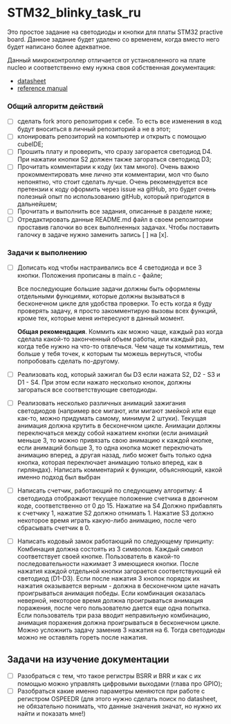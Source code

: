 # STM32_blinky_task_ru

Это простое задание на светодиоды и кнопки для платы STM32 practive board. Данное задание будет удалено со временем, когда вместо него будет написано более адекватное.

Данный микроконтроллер отличается от установленного на плате nucleo и соответственно ему нужна своя собственная документация:
* [datasheet](https://www.st.com/resource/en/datasheet/stm32g431c6.pdf)
* [reference manual](https://www.st.com/resource/en/reference_manual/dm00355726-stm32g4-series-advanced-armbased-32bit-mcus-stmicroelectronics.pdf)

### Общий алгоритм действий
- [ ] сделать fork этого репозитория к себе. То есть все изменения в код будут вноситься в личный репозиторий а не в этот;
- [ ] клонировать репозиторий на компьютер и открыть с помощью cubeIDE;
- [ ] Прошить плату и проверить, что сразу загорается светодиод D4. При нажатии кнопки S2 должен также загораться светодиод D3;
- [ ] Прочитать комментарии к коду (их там много). Очень важно прокомментировать мне лично эти комментарии, мол что было непонятно, что стоит сделать лучше. Очень рекомендуется все претензии к коду оформить через issue на gitHub, это будет очень полезный опыт по использованию gitHub, который пригодится в дальнейшем;
- [ ] Прочитать и выполнить все задания, описанные в разделе ниже;
- [ ] Отредактировать данные README.md файл в своем репозитории проставив галочки во всех выполненных задачах. Чтобы поставить галочку в задаче нужно заменить запись [ ] на [x].

### Задачи к выполнению
- [ ] Дописать код чтобы настраивались все 4 светодиода и все 3 кнопки. Положения прописаны в main.c - файле;

  Все последующие большие задачи должны быть оформлены отдельными функциями, которые должны вызываться в бесконечном цикле для удобства проверки. То есть когда я буду проверять задачу, я просто закомментирую вызовы всех функций, кроме тех, которые меня интересуют в данный момент.
   
   **Общая рекомендация**. Коммить как можно чаще, каждый раз когда сделала какой-то законченный объем работы, или каждый раз, когда тебе нужно на что-то отвлечься. Чем чаще ты коммитишь, тем больше у тебя точек, к которым ты можешь вернуться, чтобы попробовать сделать по-другому.
- [ ] Реализовать код, который зажигал бы D3 если нажата S2, D2 - S3 и D1 - S4. При этом если нажато несколько кнопок, должны загораться все соответствующие светодиоды.
- [ ] Реализовать несколько различных анимаций зажигания светодиодов (например все мигают, или мигают змейкой или еще как-то, можно придумать самому, минимум 2 штуки). Текущая анимация должна крутить в бесконечном цикле. Анимации должны переключаться между собой нажатием кнопки (если анимаций меньше 3, то можно привязать свою анимацию к каждой кнопке, если анимаций больше 3, то одна кнопка может переключать анимацию вперед, а другая назад, либо может быть только одна кнопка, которая переключает анимацию только вперед, как в гирляндах). Написать комментарий к функции, объясняющий, какой именно подход был выбран
- [ ] Написать счетчик, работающий по следующему алгоритму: 4 светодиода отображают текущее положение счетчика в двоичном коде, соответственно от 0 до 15. Нажатие на S4 Должно прибавлять к счетчику 1, нажатие S2 должно отнимать 1. Нажатие S3 должно некоторое время играть какую-либо анимацию, после чего сбрасывать счетчик в 0.
- [ ] Написать кодовый замок работающий по следующему принципу: Комбинация должна состоять из 3 символов. Каждый символ соответствует своей кнопке. Пользователь в какой-то последовательности нажимает 3 имеющиеся кнопки. После нажатия каждой отдельной кнопки загорается соответствующий ей светодиод (D1-D3). Если после нажатия 3 кнопок порядок их нажатия оказывается верным - должна в бесконечном циле начать проигрываться анимация победы. Если комбинация оказалась неверной, некоторое время должна проигрываться анимация поражения, после чего пользователю дается еще одна попытка. Если пользователь три раза вводит неправильную комбинацию, анимация поражения должна проигрываться в бесконечном цикле. Можно усложнить задачу заменив 3 нажатия на 6. Тогда светодиоды можно не оставлять гореть после нажатия.

## Задачи на изучение документации
- [ ] Разобраться с тем, что такое регистры BSRR и BRR и как с их помощью можно управлять цифровыми выходами (глава про GPIO);
- [ ] Разобраться какие именно параметры меняются при работе с регистром OSPEEDR (для этого нужно сделать поиск по datasheet, не обязательно понимать, что данные значения значат, но нужно их найти и показать мне!)
